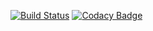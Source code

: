 [![Build Status](https://travis-ci.org/kelebra/s-99.svg?branch=master)](https://travis-ci.org/kelebra/s-99)
[![Codacy Badge](https://api.codacy.com/project/badge/Grade/1d6879f769b14cb6be581d36fe5f3897)](https://www.codacy.com/app/kelebra20/s-99?utm_source=github.com&amp;utm_medium=referral&amp;utm_content=kelebra/s-99&amp;utm_campaign=Badge_Grade)